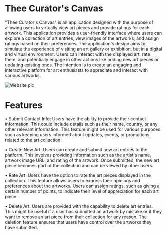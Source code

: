 # Thee Curator's Canvas

"Thee Curator's Canvas" is an application designed with the purpose of allowing users to virtually view art pieces and provide ratings for each artwork. This application provides a user-friendly interface where users can explore a collection of art entries, view images of the artworks, and assign ratings based on their preferences. The application's design aims to simulate the experience of visiting an art gallery or exhibition, but in a digital and virtual environment. Users can interact with the displayed art, rate them, and potentially engage in other actions like adding new art pieces or updating existing ones. The intention is to create an engaging and interactive platform for art enthusiasts to appreciate and interact with various artworks.


![Website pic](https://github.com/Monet2019/capstone-update/assets/139166047/202c1458-7483-4b58-a823-2c6adae3b4f0)


# Features

•	Submit Contact Info: Users have the ability to provide their contact information. This could include details such as their name, country, or any other relevant information. This feature might be used for various purposes such as keeping users informed about updates, events, or promotions related to the art collection.

•	Create New Art: Users can create and submit new art entries to the platform. This involves providing information such as the artist's name, artwork image URL, and rating of the artwork. Once submitted, the new art piece becomes part of the collection and can be viewed by other users.


•	Rate Art: Users have the option to rate the art pieces displayed in the collection. This feature allows users to express their opinions and preferences about the artworks. Users can assign ratings, such as giving a certain number of points, to indicate their level of appreciation for each art piece.

•	Delete Art: Users are provided with the capability to delete art entries. This might be useful if a user has submitted an artwork by mistake or if they want to remove an art piece from their collection for any reason. The deletion feature ensures that users have control over the artworks they have submitted.

